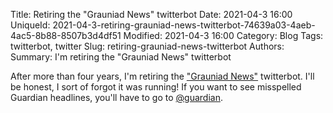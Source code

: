 Title: Retiring the "Grauniad News" twitterbot
Date: 2021-04-3 16:00
UniqueId: 2021-04-3-retiring-grauniad-news-twitterbot-74639a03-4aeb-4ac5-8b88-8507b3d4df51
Modified: 2021-04-3 16:00
Category: Blog
Tags: twitterbot, twitter
Slug: retiring-grauniad-news-twitterbot
Authors:
Summary: I'm retiring the "Grauniad News" twitterbot

After more than four years, I'm retiring the ["Grauniad News"](https://twitter.com/grauniad_news) twitterbot. I'll be honest, I sort of forgot it was running! If you want to see misspelled Guardian headlines, you'll have to go to [@guardian](https://twitter.com/guardian).